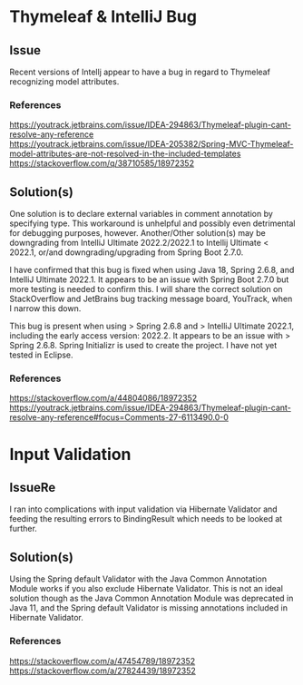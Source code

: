 # Thymeleaf & IntelliJ Bug
## Issue
Recent versions of Intellj appear to have a bug in regard to Thymeleaf recognizing model attributes.
### References
https://youtrack.jetbrains.com/issue/IDEA-294863/Thymeleaf-plugin-cant-resolve-any-reference  
https://youtrack.jetbrains.com/issue/IDEA-205382/Spring-MVC-Thymeleaf-model-attributes-are-not-resolved-in-the-included-templates  
https://stackoverflow.com/q/38710585/18972352
## Solution(s)
One solution is to declare external variables in comment annotation by specifying type. This workaround is unhelpful and possibly even detrimental for debugging purposes, however.
Another/Other solution(s) may be downgrading from IntelliJ Ultimate 2022.2/2022.1 to Intellij Ultimate < 2022.1, or/and downgrading/upgrading from Spring Boot 2.7.0.  
  
I have confirmed that this bug is fixed when using Java 18, Spring 2.6.8, and IntelliJ Ultimate 2022.1. It appears to be an issue with Spring Boot 2.7.0 but more testing is needed to confirm this. I will share the correct solution on StackOverflow and JetBrains bug tracking message board, YouTrack, when I narrow this down.

This bug is present when using > Spring 2.6.8 and > IntelliJ Ultimate 2022.1, including the early access version: 2022.2. It appears to be an issue with > Spring 2.6.8. Spring Initializr is used to create the project. I have not yet tested in Eclipse. 

### References
https://stackoverflow.com/a/44804086/18972352  
https://youtrack.jetbrains.com/issue/IDEA-294863/Thymeleaf-plugin-cant-resolve-any-reference#focus=Comments-27-6113490.0-0

# Input Validation
## IssueRe
I ran into complications with input validation via Hibernate Validator and feeding the resulting errors to BindingResult which needs to be looked at further.

## Solution(s)
Using the Spring default Validator with the Java Common Annotation Module works if you also exclude Hibernate Validator. This is not an ideal solution though as the Java Common Annotation Module was deprecated in Java 11, and the Spring default Validator is missing annotations included in Hibernate Validator. 

### References
https://stackoverflow.com/a/47454789/18972352  
https://stackoverflow.com/a/27824439/18972352
